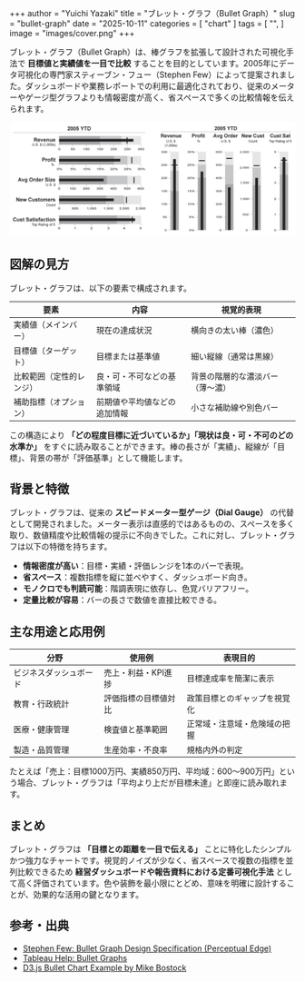 +++
author = "Yuichi Yazaki"
title = "ブレット・グラフ（Bullet Graph）"
slug = "bullet-graph"
date = "2025-10-11"
categories = [
    "chart"
]
tags = [
    "",
]
image = "images/cover.png"
+++

ブレット・グラフ（Bullet Graph）は、棒グラフを拡張して設計された可視化手法で **目標値と実績値を一目で比較** することを目的としています。2005年にデータ可視化の専門家スティーブン・フュー（Stephen Few）によって提案されました。ダッシュボードや業務レポートでの利用に最適化されており、従来のメーターやゲージ型グラフよりも情報密度が高く、省スペースで多くの比較情報を伝えられます。

<!--more-->

![](images/mainvisual.png)

## 図解の見方

ブレット・グラフは、以下の要素で構成されます。

| 要素 | 内容 | 視覚的表現 |
|------|------|------------|
| 実績値（メインバー） | 現在の達成状況 | 横向きの太い棒（濃色） |
| 目標値（ターゲット） | 目標または基準値 | 細い縦線（通常は黒線） |
| 比較範囲（定性的レンジ） | 良・可・不可などの基準領域 | 背景の階層的な濃淡バー（薄〜濃） |
| 補助指標（オプション） | 前期値や平均値などの追加情報 | 小さな補助線や別色バー |

この構造により **「どの程度目標に近づいているか」「現状は良・可・不可のどの水準か」** をすぐに読み取ることができます。棒の長さが「実績」、縦線が「目標」、背景の帯が「評価基準」として機能します。



## 背景と特徴

ブレット・グラフは、従来の **スピードメーター型ゲージ（Dial Gauge）** の代替として開発されました。メーター表示は直感的ではあるものの、スペースを多く取り、数値精度や比較情報の提示に不向きでした。これに対し、ブレット・グラフは以下の特徴を持ちます。

- **情報密度が高い**：目標・実績・評価レンジを1本のバーで表現。
- **省スペース**：複数指標を縦に並べやすく、ダッシュボード向き。
- **モノクロでも判読可能**：階調表現に依存し、色覚バリアフリー。
- **定量比較が容易**：バーの長さで数値を直接比較できる。



## 主な用途と応用例

| 分野 | 使用例 | 表現目的 |
|------|---------|-----------|
| ビジネスダッシュボード | 売上・利益・KPI進捗 | 目標達成率を簡潔に表示 |
| 教育・行政統計 | 評価指標の目標値対比 | 政策目標とのギャップを視覚化 |
| 医療・健康管理 | 検査値と基準範囲 | 正常域・注意域・危険域の把握 |
| 製造・品質管理 | 生産効率・不良率 | 規格内外の判定 |

たとえば「売上：目標1000万円、実績850万円、平均域：600〜900万円」という場合、ブレット・グラフは「平均より上だが目標未達」と即座に読み取れます。






## まとめ

ブレット・グラフは **「目標との距離を一目で伝える」** ことに特化したシンプルかつ強力なチャートです。視覚的ノイズが少なく、省スペースで複数の指標を並列比較できるため **経営ダッシュボードや報告資料における定番可視化手法** として高く評価されています。色や装飾を最小限にとどめ、意味を明確に設計することが、効果的な活用の鍵となります。



## 参考・出典
- [Stephen Few: Bullet Graph Design Specification (Perceptual Edge)](https://www.perceptualedge.com/articles/misc/Bullet_Graph_Design_Spec.pdf)
- [Tableau Help: Bullet Graphs](https://help.tableau.com/current/pro/desktop/en-us/buildexamples_bullet.htm)
- [D3.js Bullet Chart Example by Mike Bostock](https://observablehq.com/@observablehq/plot-bullet-graph)